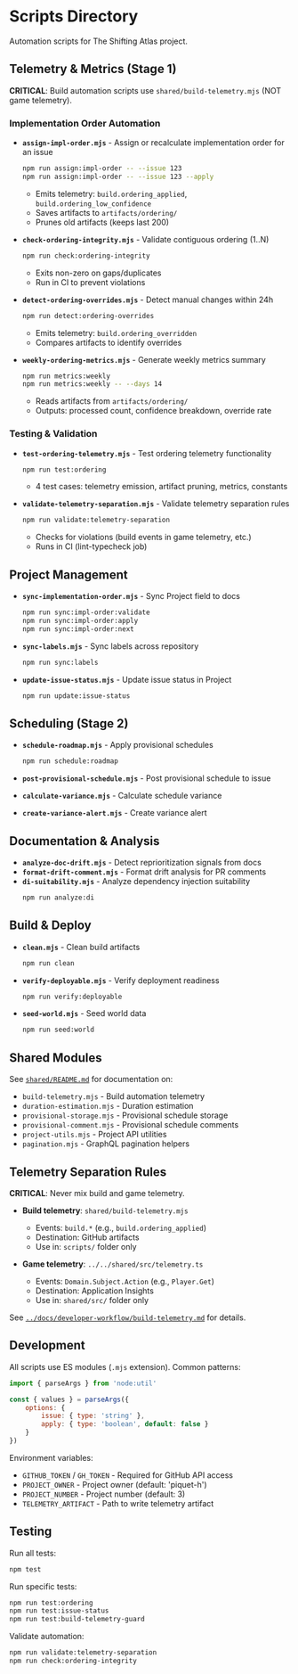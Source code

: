 # Scripts Directory

Automation scripts for The Shifting Atlas project.

## Telemetry & Metrics (Stage 1)

**CRITICAL**: Build automation scripts use `shared/build-telemetry.mjs` (NOT game telemetry).

### Implementation Order Automation

- **`assign-impl-order.mjs`** - Assign or recalculate implementation order for an issue

    ```bash
    npm run assign:impl-order -- --issue 123
    npm run assign:impl-order -- --issue 123 --apply
    ```

    - Emits telemetry: `build.ordering_applied`, `build.ordering_low_confidence`
    - Saves artifacts to `artifacts/ordering/`
    - Prunes old artifacts (keeps last 200)

- **`check-ordering-integrity.mjs`** - Validate contiguous ordering (1..N)

    ```bash
    npm run check:ordering-integrity
    ```

    - Exits non-zero on gaps/duplicates
    - Run in CI to prevent violations

- **`detect-ordering-overrides.mjs`** - Detect manual changes within 24h

    ```bash
    npm run detect:ordering-overrides
    ```

    - Emits telemetry: `build.ordering_overridden`
    - Compares artifacts to identify overrides

- **`weekly-ordering-metrics.mjs`** - Generate weekly metrics summary
    ```bash
    npm run metrics:weekly
    npm run metrics:weekly -- --days 14
    ```

    - Reads artifacts from `artifacts/ordering/`
    - Outputs: processed count, confidence breakdown, override rate

### Testing & Validation

- **`test-ordering-telemetry.mjs`** - Test ordering telemetry functionality

    ```bash
    npm run test:ordering
    ```

    - 4 test cases: telemetry emission, artifact pruning, metrics, constants

- **`validate-telemetry-separation.mjs`** - Validate telemetry separation rules
    ```bash
    npm run validate:telemetry-separation
    ```

    - Checks for violations (build events in game telemetry, etc.)
    - Runs in CI (lint-typecheck job)

## Project Management

- **`sync-implementation-order.mjs`** - Sync Project field to docs

    ```bash
    npm run sync:impl-order:validate
    npm run sync:impl-order:apply
    npm run sync:impl-order:next
    ```

- **`sync-labels.mjs`** - Sync labels across repository

    ```bash
    npm run sync:labels
    ```

- **`update-issue-status.mjs`** - Update issue status in Project
    ```bash
    npm run update:issue-status
    ```

## Scheduling (Stage 2)

- **`schedule-roadmap.mjs`** - Apply provisional schedules

    ```bash
    npm run schedule:roadmap
    ```

- **`post-provisional-schedule.mjs`** - Post provisional schedule to issue
- **`calculate-variance.mjs`** - Calculate schedule variance
- **`create-variance-alert.mjs`** - Create variance alert

## Documentation & Analysis

- **`analyze-doc-drift.mjs`** - Detect reprioritization signals from docs
- **`format-drift-comment.mjs`** - Format drift analysis for PR comments
- **`di-suitability.mjs`** - Analyze dependency injection suitability
    ```bash
    npm run analyze:di
    ```

## Build & Deploy

- **`clean.mjs`** - Clean build artifacts

    ```bash
    npm run clean
    ```

- **`verify-deployable.mjs`** - Verify deployment readiness

    ```bash
    npm run verify:deployable
    ```

- **`seed-world.mjs`** - Seed world data
    ```bash
    npm run seed:world
    ```

## Shared Modules

See [`shared/README.md`](./shared/README.md) for documentation on:

- `build-telemetry.mjs` - Build automation telemetry
- `duration-estimation.mjs` - Duration estimation
- `provisional-storage.mjs` - Provisional schedule storage
- `provisional-comment.mjs` - Provisional schedule comments
- `project-utils.mjs` - Project API utilities
- `pagination.mjs` - GraphQL pagination helpers

## Telemetry Separation Rules

**CRITICAL**: Never mix build and game telemetry.

- **Build telemetry**: `shared/build-telemetry.mjs`
    - Events: `build.*` (e.g., `build.ordering_applied`)
    - Destination: GitHub artifacts
    - Use in: `scripts/` folder only

- **Game telemetry**: `../../shared/src/telemetry.ts`
    - Events: `Domain.Subject.Action` (e.g., `Player.Get`)
    - Destination: Application Insights
    - Use in: `shared/src/` folder only

See [`../docs/developer-workflow/build-telemetry.md`](../docs/developer-workflow/build-telemetry.md) for details.

## Development

All scripts use ES modules (`.mjs` extension). Common patterns:

```javascript
import { parseArgs } from 'node:util'

const { values } = parseArgs({
    options: {
        issue: { type: 'string' },
        apply: { type: 'boolean', default: false }
    }
})
```

Environment variables:

- `GITHUB_TOKEN` / `GH_TOKEN` - Required for GitHub API access
- `PROJECT_OWNER` - Project owner (default: 'piquet-h')
- `PROJECT_NUMBER` - Project number (default: 3)
- `TELEMETRY_ARTIFACT` - Path to write telemetry artifact

## Testing

Run all tests:

```bash
npm test
```

Run specific tests:

```bash
npm run test:ordering
npm run test:issue-status
npm run test:build-telemetry-guard
```

Validate automation:

```bash
npm run validate:telemetry-separation
npm run check:ordering-integrity
```
